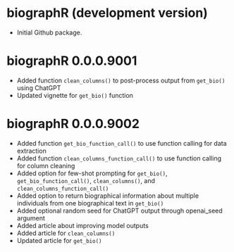# biographR (development version)

* Initial Github package.

# biographR 0.0.0.9001

* Added function `clean_columns()` to post-process output from `get_bio()` using ChatGPT
* Updated vignette for `get_bio()` function

# biographR 0.0.0.9002

* Added function `get_bio_function_call()` to use function calling for data extraction
* Added function `clean_columns_function_call()` to use function calling for column cleaning
* Added option for few-shot prompting for `get_bio()`, `get_bio_function_call()`, `clean_columns()`, and `clean_columns_function_call()`
* Added option to return biographical information about multiple individuals from one biographical text in `get_bio()`
* Added optional random seed for ChatGPT output through openai_seed argument
* Added article about improving model outputs
* Added article for `clean_columns()`
* Updated article for `get_bio()`
